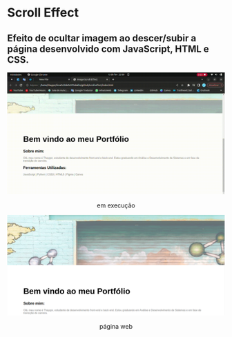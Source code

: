 # Scroll Effect
## Efeito de ocultar imagem ao descer/subir a página desenvolvido com JavaScript, HTML e CSS.

<div align="center">

![gif](https://github.com/thayg0r/scroll-effect/blob/main/scroll-effect.gif)

</div>

<div align="center">

em execução

</div>

<div align="center">

![img](https://github.com/thayg0r/scroll-effect/blob/main/scroll-effect.png)

</div>

<div align="center">

página web

</div>
